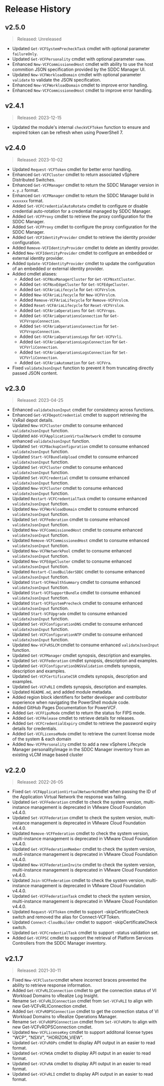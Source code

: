 # Release History

## v2.5.0

> Released: Unreleased

- Updated `Get-VCFSystemPrecheckTask` cmdlet with optional parameter `failureOnly`.
- Updated `Get-VCFPersonality` cmdlet with optional parameter `name`.
- Enhanced `New-VCFCommissionedHost` cmdlet with ability to use the host commition JSON specification provided by the SDDC Manager UI.
- Updated `New-VCFWorkloadDomain` cmdlet with optional parameter `validate` to validate the JSON specification.
- Enhanced `New-VCFWorkloadDomain` cmdlet to improve error handling.
- Enhanced `New-VCFCommissionedHost` cmdlet to improve error handling.

## v2.4.1

> Released: 2023-12-15

- Updated the module's internal `checkVCFToken` function to ensure and expired token can be refresh when using PowerShell 7.

## v2.4.0

> Released: 2023-10-02

- Updated `Request-VCFToken` cmdlet for better error handling.
- Enhanced `Get-VCFCluster` cmdlet to return associated vSphere Distributed Switches.
- Enhanced `Get-VCFManager` cmdlet to return the SDDC Manager version in `x.y.z` format.
- Enhanced `Get-VCFManager` cmdlet to return the SDDC Manager build in `xxxxxxx` format.
- Added `Set-VCFCredentialAutoRotate` cmdlet to configure or disable credential auto-rotation for a credential managed by SDDC Manager.
- Added `Get-VCFProxy` cmdlet to retrieve the proxy configuration for the SDDC Manager.
- Added `Set-VCFProxy` cmdlet to configure the proxy configuration for the SDDC Manager.
- Added `Get-VCFIdentityProvider` cmdlet to retrieve the identity provider configuration.
- Added `Remove-VCFIdentityProvider` cmdlet to delete an identity provider.
- Added `New-VCFIdentityProvider` cmdlet to configure an embedded or external identity provider.
- Added `Update-VCFIdentityProvider` cmdlet to update the configuration of an embedded or external identity provider.
- Added cmdlet aliases:
  - Added `Get-VCFNsxManagerCluster` for `Get-VCFNsxtCluster`.
  - Added `Get-VCFNsxEdgeCluster` for `Get-VCFEdgeCluster`.
  - Added `Get-VCFAriaLifecycle` for `Get-VCFVrslcm`.
  - Added `New-VCFAriaLifecycle` for `New-VCFVrslcm`.
  - Added `Remove-VCFAriaLifecycle` for `Remove-VCFVrslcm`.
  - Added `Reset-VCFAriaLifecycle` for `Reset-VCFVrslcm`.
  - Added `Get-VCFAriaOperations` for `Get-VCFVrops`.
  - Added `Get-VCFAriaOperationsConnection` for `Get-VCFVropsConnection`.
  - Added `Set-VCFAriaOperationsConnection` for `Set-VCFVropsConnection`.
  - Added `Get-VCFAriaOperationsLogs` for `Get-VCFVrli`.
  - Added `Get-VCFAriaOperationsLogsConnection` for `Get-VCFVrliConnection`.
  - Added `Set-VCFAriaOperationsLogsConnection` for `Set-VCFVrliConnection`.
  - Added `Get-VCFAriaAutomation` for `Get-VCFVra`.
- Fixed `validateJsonInput` function to prevent it from truncating directly passed JSON content.

## v2.3.0

> Released: 2023-04-25

- Enhanced `validateJsonInput` cmdlet for consistency across functions.
- Enhanced `Get-VCFDepotCredential` cmdlet to support retrieving the VxRail depot details.
- Updated `New-VCFCluster` cmdlet to consume enhanced `validateJsonInput` function.
- Updated `Add-VCFApplicationVirtualNetwork` cmdlet to consume enhanced `validateJsonInput` function.
- Updated `Set-VCFBackupConfiguration` cmdlet to consume enhanced `validateJsonInput` function.
- Updated `Start-VCFBundleUpload` cmdlet to consume enhanced `validateJsonInput` function.
- Updated `Set-VCFCluster` cmdlet to consume enhanced `validateJsonInput` function.
- Updated `Set-VCFCredential` cmdlet to consume enhanced `validateJsonInput` function.
- Updated `New-VCFCluster` cmdlet to consume enhanced `validateJsonInput` function.
- Updated `Restart-VCFCredentialTask` cmdlet to consume enhanced `validateJsonInput` function.
- Updated `New-VCFWorkloadDomain` cmdlet to consume enhanced `validateJsonInput` function.
- Updated `Set-VCFFederation` cmdlet to consume enhanced `validateJsonInput` function.
- Updated `New-VCFCommissionedHost` cmdlet to consume enhanced `validateJsonInput` function.
- Updated `Remove-VCFCommissionedHost` cmdlet to consume enhanced `validateJsonInput` function.
- Updated `New-VCFNetworkPool` cmdlet to consume enhanced `validateJsonInput` function.
- Updated `New-VCFEdgeCluster` cmdlet to consume enhanced `validateJsonInput` function.
- Updated `Restart-CloudBuilderSDDC` cmdlet to consume enhanced `validateJsonInput` function.
- Updated `Start-VCFHealthSummary` cmdlet to consume enhanced `validateJsonInput` function.
- Updated `Start-VCFSupportBundle` cmdlet to consume enhanced `validateJsonInput` function.
- Updated `Start-VCFSystemPrecheck` cmdlet to consume enhanced `validateJsonInput` function.
- Updated `Start-VCFUpgrade` cmdlet to consume enhanced `validateJsonInput` function.
- Updated `Set-VCFConfigurationDNS` cmdlet to consume enhanced `validateJsonInput` function.
- Updated `Set-VCFConfigurationNTP` cmdlet to consume enhanced `validateJsonInput` function.
- Updated `New-VCFvRSLCM` cmdlet to consume enhanced `validateJsonInput` function.
- Updated `Get-VCFManager` cmdlet synopsis, description and examples.
- Updated `Set-VCFFederation` cmdlet synopsis, description and examples.
- Updated `Get-VCFConfigurationDNSValidation` cmdlets synopsis, description and examples.
- Updated `Get-VCFCertificateCSR` cmdlets synopsis, description and examples.
- Updated `Get-VCFvRLI` cmdlets synopsis, description and examples.
- Updated `README.md`, and added module metadata.
- Added region block identifiers for better developer and contributor experience when navigating the PowerShell module code.
- Added GitHub Pages Documentation for PowerVCF.
- Added `Get-VCFFipsMode` cmdlet to return the status for FIPS mode.
- Added `Get-VCFRelease` cmdlet to retrieve details for releases.
- Added `Get-VCFCredentialExpiry` cmdlet to retrieve the password expiry details for credentials.
- Added `Get-VCFLicenseMode` cmdlet to retrieve the current license mode of the system & each domain
- Added `New-VCFPersonality` cmdlet to add a new vSphere Lifecycle Manager personality/image in the SDDC Manager inventory from an existing vLCM image based cluster

## v2.2.0

> Released: 2022-26-05

- Fixed `Get-VCFApplicationVirtualNetwork`cmdlet when passing the ID of the Application Virtual Network the response was failing.
- Updated `Get-VCFFederation` cmdlet to check the system version, multi-instance management is deprecated in VMware Cloud Foundation v4.4.0.
- Updated `Set-VCFFederation` cmdlet to check the system version, multi-instance management is deprecated in VMware Cloud Foundation v4.4.0.
- Updated `Remove-VCFFederation` cmdlet to check the system version, multi-instance management is deprecated in VMware Cloud Foundation v4.4.0.
- Updated `Get-VCFFederationMember` cmdlet to check the system version, multi-instance management is deprecated in VMware Cloud Foundation v4.4.0.
- Updated `New-VCFFederationInvite` cmdlet to check the system version, multi-instance management is deprecated in VMware Cloud Foundation v4.4.0.
- Updated `Join-VCFFederation` cmdlet to check the system version, multi-instance management is deprecated in VMware Cloud Foundation v4.4.0.
- Updated `Get-VCFFederationTask` cmdlet to check the system version, multi-instance management is deprecated in VMware Cloud Foundation v4.4.0.
- Updated `Request-VCFToken` cmdlet to support -skipCertificateCheck switch and removed the alias for Connect-VCFToken.
- Updated `Connect-CloudBuilder` cmdlet to support -skipCertificateCheck switch.
- Updated `Get-VCFCredentialTask` cmdlet to support -status validation set.
- Added `Get-VCFPSC` cmdlet to support the retrieval of Platform Services Controllers from the SDDC Manager inventory.

## v2.1.7

> Released: 2021-30-11

- Fixed `New-VCFCluster`cmdlet where incorrect braces prevented the ability to retrieve response information.
- Added `Get-VCFvRLIConnection` cmdlet to get the connection status of VI Workload Domains to vRealize Log Insight.
- Rename `Set-VCFvRLIConnection` cmdlet from `Set-VCFvRLI` to align with new Get-VCFvRLIConnection cmdlet.
- Added `Get-VCFvROPSConnection` cmdlet to get the connection status of VI Workload Domains to vRealize Operations Manager.
- Rename `Set-VCFvROPSConnection` cmdlet from `Set-VCFvROPs` to align with new Get-VCFvROPSConnection cmdlet.
- Updated `New-VCFLicenseKey` cmdlet to support additonal license types "WCP", "NSXV", "HORIZON_VIEW".
- Updated `Get-VCFvROPs` cmdlet to display API output in an easier to read format.
- Updated `Get-VCFWSA` cmdlet to display API output in an easier to read format.
- Updated `Get-VCFvRA` cmdlet to display API output in an easier to read format.
- Updated `Get-VCFvRLI` cmdlet to display API output in an easier to read format.
